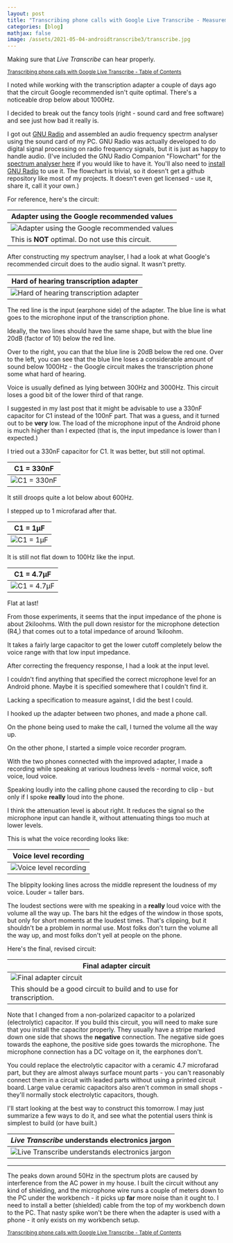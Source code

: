 ```yaml
---
layout: post
title: "Transcribing phone calls with Google Live Transcribe - Measurements and optimization"
categories: [blog]
mathjax: false
image: /assets/2021-05-04-androidtranscribe3/transcribe.jpg
---
```

Making sure that *Live Transcribe* can hear properly.

<sub>[Transcribing phone calls with Google Live Transcribe - Table of Contents](androidtranscribe-toc)</sub>

I noted while working with the transcription adapter a couple of days ago that the circuit Google recommended isn't quite optimal.  There's a noticeable drop below about 1000Hz.

I decided to break out the fancy tools (right - sound card and free software) and see just how bad it really is.

I got out [GNU Radio](https://www.gnuradio.org/) and assembled an audio frequency spectrm analyser using the sound card of my PC.  GNU Radio was actually developed to do digital signal processing on radio frequency signals, but it is just as happy to handle audio. (I've included the GNU Radio Companion "Flowchart" for the [spectrum analyser here](/assets/2021-05-04-androidtranscribe3/Spectrumanalyser.grc) if you would like to have it. You'll also need to [install GNU Radio](https://wiki.gnuradio.org/index.php/InstallingGR) to use it.  The flowchart is trivial, so it doesn't get a github repository like most of my projects.  It doesn't even get licensed - use it, share it, call it your own.)

For reference, here's the circuit:

|Adapter using the Google recommended values|
|-------------------------------------------|
|![Adapter using the Google recommended values](/assets/2021-05-04-androidtranscribe3/attenuator_not_optimal.png)|
|This is **NOT** optimal.  Do not use this circuit.|

After constructing my spectrum anaylser, I had a look at what Google's recommended circuit does to the audio signal.  It wasn't pretty.

|Hard of hearing transcription adapter|
|-------------------------------------|
|![Hard of hearing transcription adapter](/assets/2021-05-04-androidtranscribe3/Google.png)|

The red line is the input (earphone side) of the adapter.  The blue line is what goes to the microphone input of the transcription phone.

Ideally, the two lines should have the same shape, but with the blue line 20dB (factor of 10) below the red line.

Over to the right, you can that the blue line is 20dB below the red one.  Over to the left, you can see that the blue line loses a considerable amount of sound below 1000Hz - the Google circuit makes the transcription phone some what hard of hearing.

Voice is usually defined as lying between 300Hz and 3000Hz.  This circuit loses a good bit of the lower third of that range.

I suggested in my last post that it might be advisable to use a 330nF capacitor for C1 instead of the 100nF part.  That was a guess, and it turned out to be **very** low.  The load of the microphone input of the Android phone is much higher than I expected (that is, the input impedance is lower than I expected.)

I tried out a 330nF capacitor for C1.  It was better, but still not optimal.

|C1 = 330nF|
|----------|
|![C1 = 330nF](/assets/2021-05-04-androidtranscribe3/330nF.png)|

It still droops quite a lot below about 600Hz.

I stepped up to 1 microfarad after that.

|C1 = 1µF|
|----------|
|![C1 = 1µF](/assets/2021-05-04-androidtranscribe3/1microfarad.png)|

It is still not flat down to 100Hz like the input.

|C1 = 4.7µF|
|----------|
|![C1 = 4.7µF](/assets/2021-05-04-androidtranscribe3/4.7microfarad.png)|

Flat at last!

From those experiments, it seems that the input impedance of the phone is about 2kiloohms.  With the pull down resistor for the microphone detection (R4,) that comes out to a total impedance of around 1kiloohm.

It takes a fairly large capacitor to get the lower cutoff completely below the voice range with that low input impedance.

After correcting the frequency response, I had a look at the input level.

I couldn't find anything that specified the correct microphone level for an Android phone.  Maybe it is specified somewhere that I couldn't find it.

Lacking a specification to measure against, I did the best I could.

I hooked up the adapter between two phones, and made a phone call.

On the phone being used to make the call, I turned the volume all the way up.

On the other phone, I started a simple voice recorder program.

With the two phones connected with the improved adapter, I made a recording while speaking at various loudness levels - normal voice, soft voice, loud voice.

Speaking loudly into the calling phone caused the recording to clip - but only if I spoke **really** loud into the phone.

I think the attenuation level is about right.  It reduces the signal so the microphone input can handle it, without attenuating things too much at lower levels.

This is what the voice recording looks like:

|Voice level recording|
|---------------------|
|![Voice level recording](/assets/2021-05-04-androidtranscribe3/level.png)|

The blippity looking lines across the middle represent the loudness of my voice. Louder = taller bars.

The loudest sections were with me speaking in a **really** loud voice with the volume all the way up.  The bars hit the edges of the window in those spots, but only for short moments at the loudest times.  That's clipping, but it shouldn't be a problem in normal use.  Most folks don't turn the volume all the way up, and most folks don't yell at people on the phone.

Here's the final, revised circuit:

|Final adapter circuit|
|---------------------|
|![Final adapter circuit](/assets/2021-05-04-androidtranscribe3/revisedcircuit.png)|
|This should be a good circuit to build and to use for transcription.|

Note that I changed from a non-polarized capacitor to a polarized (electrolytic) capacitor.  If you build this circuit, you will need to make sure that you install the capacitor properly.  They usually have a stripe marked down one side that shows the **negative** connection.  The negative side goes towards the eaphone, the positive side goes towards the microphone.  The microphone connection has a DC voltage on it, the earphones don't.

You could replace the electrolytic capacitor with a ceramic 4.7 microfarad part, but they are almost always surface mount parts - you can't reasonably connect them in a circuit with leaded parts without using a printed circuit board.  Large value ceramic capacitors also aren't common in small shops - they'll normally stock electrolytic capacitors, though.

I'll start looking at the best way to construct this tomorrow.  I may just summarize a few ways to do it, and see what the potential users think is simplest to build (or have built.)

|*Live Transcribe* understands electronics jargon|
|------------------------------------------------|
|![Live Transcribe understands electronics jargon](/assets/2021-05-04-androidtranscribe3/transcribe.jpg)|

-------

The peaks down around 50Hz in the spectrum plots are caused by interference from the AC power in my house.  I built the circuit without any kind of shielding, and the microphone wire runs a couple of meters down to the PC under the workbench - it picks up **far** more noise than it ought to.  I need to install a better (shielded) cable from the top of my workbench down to the PC.  That nasty spike won't be there when the adapter is used with a phone - it only exists on my workbench setup.


<sub>[Transcribing phone calls with Google Live Transcribe - Table of Contents](androidtranscribe-toc)</sub>
